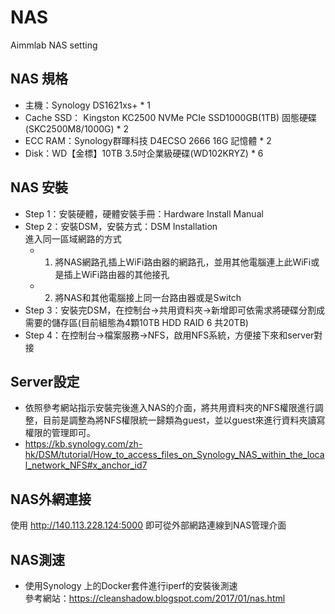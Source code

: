 # NAS
Aimmlab NAS setting

  
## NAS 規格
* 主機：Synology DS1621xs+ * 1   
* Cache SSD： Kingston KC2500 NVMe PCIe SSD1000GB(1TB) 固態硬碟 (SKC2500M8/1000G) * 2  
* ECC RAM：Synology群暉科技 D4ECSO 2666 16G 記憶體 * 2  
* Disk：WD【金標】10TB 3.5吋企業級硬碟(WD102KRYZ) * 6  



## NAS 安裝
* Step 1：安裝硬體，硬體安裝手冊：Hardware Install Manual  
* Step 2：安裝DSM，安裝方式：DSM Installation  
    進入同一區域網路的方式   
    * 1.	將NAS網路孔插上WiFi路由器的網路孔，並用其他電腦連上此WiFi或是插上WiFi路由器的其他接孔  
    * 2.	將NAS和其他電腦接上同一台路由器或是Switch 
* Step 3：安裝完DSM，在控制台→共用資料夾→新增即可依需求將硬碟分割成需要的儲存區(目前組態為4顆10TB HDD RAID 6 共20TB)  
* Step 4：在控制台→檔案服務→NFS，啟用NFS系統，方便接下來和server對接 


## Server設定
* 依照參考網站指示安裝完後進入NAS的介面，將共用資料夾的NFS權限進行調整，目前是調整為將NFS權限統一歸類為guest，並以guest來進行資料夾讀寫權限的管理即可。  
* https://kb.synology.com/zh-hk/DSM/tutorial/How_to_access_files_on_Synology_NAS_within_the_local_network_NFS#x_anchor_id7  


## NAS外網連接
使用 http://140.113.228.124:5000 即可從外部網路連線到NAS管理介面


## NAS測速
* 使用Synology 上的Docker套件進行iperf的安裝後測速  
參考網站：https://cleanshadow.blogspot.com/2017/01/nas.html  

